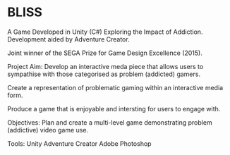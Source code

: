 # BLISS
 A Game Developed in Unity (C#) Exploring the Impact of Addiction. Development aided by Adventure Creator.
 
 Joint winner of the SEGA Prize for Game Design Excellence (2015).
 
 Project Aim:
 Develop an interactive meda piece that allows users to sympathise with those categorised as problem (addicted) gamers.
 
 Create a representation of problematic gaming within an interactive media form.
 
 Produce a game that is enjoyable and intersting for users to engage with.
 
 Objectives:
 Plan and create a multi-level game demonstrating problem (addictive) video game use.
 
 Tools:
 Unity
 Adventure Creator
 Adobe Photoshop
